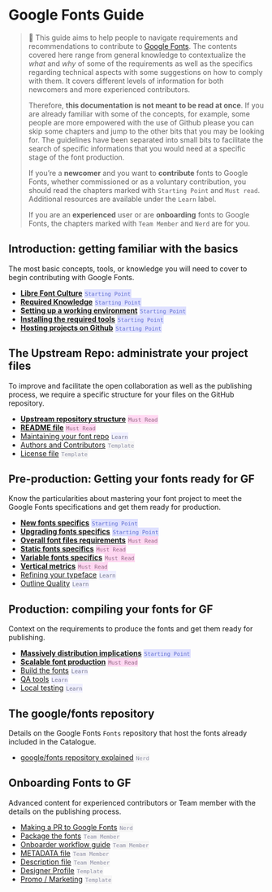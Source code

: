 # Google Fonts Guide

> 🦜 This guide aims to help people to navigate requirements and recommendations to contribute to [Google Fonts](https://fonts.google.com). The contents covered here range from general knowledge to contextualize the _what_ and _why_ of some of the requirements as well as the specifics regarding technical aspects with some suggestions on how to comply with them. It covers different levels of information for both newcomers and more experienced contributors.
>
> Therefore, **this documentation is not meant to be read at once**. If you are already familiar with some of the concepts, for example, some people are more empowered with the use of Github please you can skip some chapters and jump to the other bits that you may be looking for. The guidelines have been separated into small bits to facilitate the search of specific informations that you would need at a specific stage of the font production.
>
> If you’re a **newcomer** and you want to **contribute** fonts to Google Fonts, whether commissioned or as a voluntary contribution, you should read the chapters marked with `Starting Point` and `Must read`. Additional resources are available under the `Learn` label.
> 
> If you are an **experienced** user or are **onboarding** fonts to Google Fonts, the chapters marked with `Team Member` and `Nerd` are for you.

## Introduction: getting familiar with the basics

The most basic concepts, tools, or knowledge you will need to cover to begin contributing with Google Fonts.

* <b>[Libre Font Culture](culture.md)</b>
  <span style="background-color:#dee0ff; color:#5f6dd1; padding:1px; font-size:0.9em">`Starting Point`</span>
* <b>[Required Knowledge](https://googlefonts.github.io/gf-guide/tools.html#required-knowledge)</b>
  <span style="background-color:#dee0ff; color:#5f6dd1; padding:1px; font-size:0.9em">`Starting Point`</span>
* <b>[Setting up a working environment](https://googlefonts.github.io/gf-guide/tools.</b>html#setting-up-a-working-environment)</b>
  <span style="background-color:#dee0ff; color:#5f6dd1; padding:1px; font-size:0.9em">`Starting Point`</span>
* <b>[Installing the required tools](https://googlefonts.github.io/gf-guide/tools.html#installing-the-required-tools)</b>
  <span style="background-color:#dee0ff; color:#5f6dd1; padding:1px; font-size:0.9em">`Starting Point`</span>
* <b>[Hosting projects on Github](hosting.md)</b>
  <span style="background-color:#dee0ff; color:#5f6dd1; padding:1px; font-size:0.9em">`Starting Point`</span>

## The Upstream Repo: administrate your project files

To improve and facilitate the open collaboration as well as the publishing process, we require a specific structure for your files on the GitHub repository.

* <b>[Upstream repository structure](upstream.md)</b>
  <span style="background-color:#ffd7f1; color:#926b85; padding:1px; font-size:0.9em">`Must Read`</span>
* <b>[README file](readmefile.md)</b>
  <span style="background-color:#ffd7f1; color:#926b85; padding:1px; font-size:0.9em">`Must Read`</span>
* [Maintaining your font repo](maintaining.md) 
  <span style="background-color:#efefff; color:#74758b; padding:1px; font-size:0.9em">`Learn`</span>
* [Authors and Contributors](authors.md)
  <span style="background-color:#f5f5f5; color:#8e8fa5; padding:1px; font-size:0.9em">`Template`</span>
* [License file](license.md)
  <span style="background-color:#f5f5f5; color:#8e8fa5; padding:1px; font-size:0.9em">`Template`</span>

## Pre-production: Getting your fonts ready for GF

Know the particularities about mastering your font project to meet the Google Fonts specifications and get them ready for production.

* <b>[New fonts specifics](https://googlefonts.github.io/gf-guide/onboarding.html#new-fonts)</b>
   <span style="background-color:#dee0ff; color:#5f6dd1; padding:1px; font-size:0.9em">`Starting Point`</span>
* <b>[Upgrading fonts specifics](https://googlefonts.github.io/gf-guide/onboarding.html#font-upgrades)</b>
   <span style="background-color:#dee0ff; color:#5f6dd1; padding:1px; font-size:0.9em">`Starting Point`</span>
* <b>[Overall font files requirements](requirements.md)</b>
   <span style="background-color:#ffd7f1; color:#926b85; padding:1px; font-size:0.9em">`Must Read`</span>
* <b>[Static fonts specifics](statics.md)</b>
   <span style="background-color:#ffd7f1; color:#926b85; padding:1px; font-size:0.9em">`Must Read`</span>
* <b>[Variable fonts specifics](variable.md)</b>
   <span style="background-color:#ffd7f1; color:#926b85; padding:1px; font-size:0.9em">`Must Read`</span>
* <b>[Vertical metrics](metrics.md)</b>
   <span style="background-color:#ffd7f1; color:#926b85; padding:1px; font-size:0.9em">`Must Read`</span>
* [Refining your typeface](refining.md)
   <span style="background-color:#efefff; color:#74758b; padding:1px; font-size:0.9em">`Learn`</span>
* [Outline Quality](outlines.md) 
   <span style="background-color:#efefff; color:#74758b; padding:1px; font-size:0.9em">`Learn`</span>

## Production: compiling your fonts for GF

Context on the requirements to produce the fonts and get them ready for publishing.

* <b>[Massively distribution implications](https://googlefonts.github.io/gf-guide/production.html#fonts-are-massively-distributed)</b>
   <span style="background-color:#dee0ff; color:#5f6dd1; padding:1px; font-size:0.9em">`Starting Point`</span>
* <b>[Scalable font production](https://googlefonts.github.io/gf-guide/production.html#scalable-font-production)</b>
   <span style="background-color:#ffd7f1; color:#926b85; padding:1px; font-size:0.9em">`Must Read`</span>
* [Build the fonts](build.md) 
   <span style="background-color:#efefff; color:#74758b; padding:1px; font-size:0.9em">`Learn`</span>
* [QA tools](qa.md) 
   <span style="background-color:#efefff; color:#74758b; padding:1px; font-size:0.9em">`Learn`</span>
* [Local testing](testing.md) 
   <span style="background-color:#efefff; color:#74758b; padding:1px; font-size:0.9em">`Learn`</span>


## The google/fonts repository 

Details on the Google Fonts `Fonts` repository that host the fonts already included in the Catalogue.

* [google/fonts repository explained](googlefonts.md)
   <span style="background-color:#f5f5f5; color:#8e8fa5; padding:1px; font-size:0.9em">`Nerd`</span>


## Onboarding Fonts to GF

Advanced content for experienced contributors or Team member with the details on the publishing process.

* [Making a PR to Google Fonts](making-pr.md)
   <span style="background-color:#f5f5f5; color:#8e8fa5; padding:1px; font-size:0.9em">`Nerd`</span>
* [Package the fonts](package.md) 
   <span style="background-color:#f5f5f5; color:#8e8fa5; padding:1px; font-size:0.9em">`Team Member`</span>
* [Onboarder workflow guide](onboarder-workflow.md) 
   <span style="background-color:#f5f5f5; color:#8e8fa5; padding:1px; font-size:0.9em">`Team Member`</span>
* [METADATA file](metadata.md) 
   <span style="background-color:#f5f5f5; color:#8e8fa5; padding:1px; font-size:0.9em">`Team Member`</span>
* [Description file](description.md)
   <span style="background-color:#f5f5f5; color:#8e8fa5; padding:1px; font-size:0.9em">`Team Member`</span>
* [Designer Profile](profile.md) 
   <span style="background-color:#f5f5f5; color:#8e8fa5; padding:1px; font-size:0.9em">`Template`</span>
* [Promo / Marketing](marketing.md) 
   <span style="background-color:#f5f5f5; color:#8e8fa5; padding:1px; font-size:0.9em">`Template`</span>

<!-- ## More info

Overall knowledge 

* [The font tables explained](fonttables.md) 
   <span style="background-color:#efefff; color:#74758b; padding:1px; font-size:0.9em">`Learn`</span> -->

